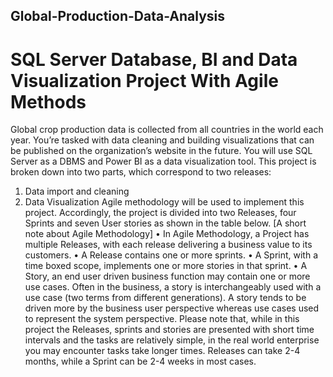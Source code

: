 ## Global-Production-Data-Analysis
# SQL Server Database, BI and Data Visualization Project With Agile Methods
 Global crop production data is collected from all countries in the world each year. You’re tasked
with data cleaning and building visualizations that can be published on the organization’s website in the
future. You will use SQL Server as a DBMS and Power BI as a data visualization tool.
This project is broken down into two parts, which correspond to two releases:
1. Data import and cleaning
2. Data Visualization
Agile methodology will be used to implement this project. Accordingly, the project is divided into two
Releases, four Sprints and seven User stories as shown in the table below.
[A short note about Agile Methodology]
• In Agile Methodology, a Project has multiple Releases, with each release delivering a business
value to its customers.
• A Release contains one or more sprints.
• A Sprint, with a time boxed scope, implements one or more stories in that sprint.
• A Story, an end user driven business function may contain one or more use cases. Often in the
business, a story is interchangeably used with a use case (two terms from different generations).
A story tends to be driven more by the business user perspective whereas use cases used to
represent the system perspective.
Please note that, while in this project the Releases, sprints and stories are presented with short time
intervals and the tasks are relatively simple, in the real world enterprise you may encounter tasks take
longer times. Releases can take 2-4 months, while a Sprint can be 2-4 weeks in most cases.

